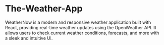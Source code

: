 # The-Weather-App
WeatherNow is a modern and responsive weather application built with React, providing real-time weather updates using the OpenWeather API. It allows users to check current weather conditions, forecasts, and more with a sleek and intuitive UI.
